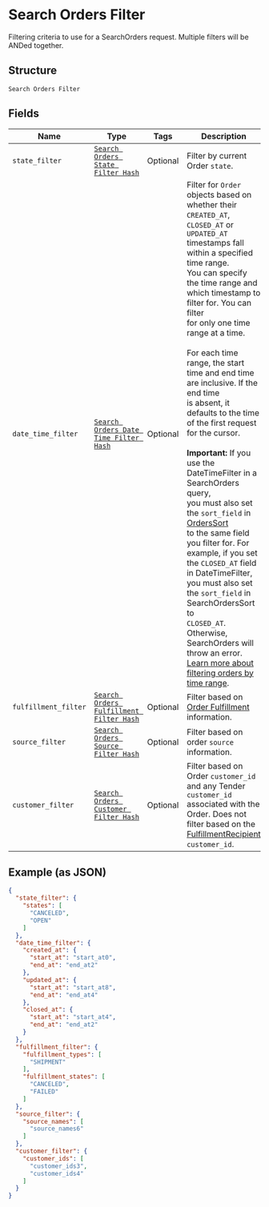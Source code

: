 
# Search Orders Filter

Filtering criteria to use for a SearchOrders request. Multiple filters
will be ANDed together.

## Structure

`Search Orders Filter`

## Fields

| Name | Type | Tags | Description |
|  --- | --- | --- | --- |
| `state_filter` | [`Search Orders State Filter Hash`](/doc/models/search-orders-state-filter.md) | Optional | Filter by current Order `state`. |
| `date_time_filter` | [`Search Orders Date Time Filter Hash`](/doc/models/search-orders-date-time-filter.md) | Optional | Filter for `Order` objects based on whether their `CREATED_AT`,<br>`CLOSED_AT` or `UPDATED_AT` timestamps fall within a specified time range.<br>You can specify the time range and which timestamp to filter for. You can filter<br>for only one time range at a time.<br><br>For each time range, the start time and end time are inclusive. If the end time<br>is absent, it defaults to the time of the first request for the cursor.<br><br>__Important:__ If you use the DateTimeFilter in a SearchOrders query,<br>you must also set the `sort_field` in [OrdersSort](#type-searchorderordersort)<br>to the same field you filter for. For example, if you set the `CLOSED_AT` field<br>in DateTimeFilter, you must also set the `sort_field` in SearchOrdersSort to<br>`CLOSED_AT`. Otherwise, SearchOrders will throw an error.<br>[Learn more about filtering orders by time range](https://developer.squareup.com/docs/orders-api/manage-orders#important-note-on-filtering-orders-by-time-range). |
| `fulfillment_filter` | [`Search Orders Fulfillment Filter Hash`](/doc/models/search-orders-fulfillment-filter.md) | Optional | Filter based on [Order Fulfillment](#type-orderfulfillment) information. |
| `source_filter` | [`Search Orders Source Filter Hash`](/doc/models/search-orders-source-filter.md) | Optional | Filter based on order `source` information. |
| `customer_filter` | [`Search Orders Customer Filter Hash`](/doc/models/search-orders-customer-filter.md) | Optional | Filter based on Order `customer_id` and any Tender `customer_id`<br>associated with the Order. Does not filter based on the<br>[FulfillmentRecipient](#type-orderfulfillmentrecipient) `customer_id`. |

## Example (as JSON)

```json
{
  "state_filter": {
    "states": [
      "CANCELED",
      "OPEN"
    ]
  },
  "date_time_filter": {
    "created_at": {
      "start_at": "start_at0",
      "end_at": "end_at2"
    },
    "updated_at": {
      "start_at": "start_at8",
      "end_at": "end_at4"
    },
    "closed_at": {
      "start_at": "start_at4",
      "end_at": "end_at2"
    }
  },
  "fulfillment_filter": {
    "fulfillment_types": [
      "SHIPMENT"
    ],
    "fulfillment_states": [
      "CANCELED",
      "FAILED"
    ]
  },
  "source_filter": {
    "source_names": [
      "source_names6"
    ]
  },
  "customer_filter": {
    "customer_ids": [
      "customer_ids3",
      "customer_ids4"
    ]
  }
}
```


